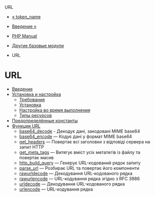 URL

-   [« token\_name](function.token-name.html)
    
-   [Введение »](intro.url.html)
    
-   [PHP Manual](index.html)
    
-   [Другие базовые модули](refs.basic.other.html)
    
-   URL
    

# URL

-   [Введение](intro.url.html)
-   [Установка и настройка](url.setup.html)
    -   [Требования](url.requirements.html)
    -   [Установка](url.installation.html)
    -   [Настройка во время выполнения](url.configuration.html)
    -   [Типы ресурсов](url.resources.html)
-   [Предопределённые константы](url.constants.html)
-   [Функции URL](ref.url.html)
    -   [base64\_decode](function.base64-decode.html) - Декодує дані, закодовані MIME base64
    -   [base64\_encode](function.base64-encode.html) — Кодує дані у формат MIME base64
    -   [get\_headers](function.get-headers.html) — Повертає всі заголовки з відповіді сервера на запит HTTP
    -   [get\_meta\_tags](function.get-meta-tags.html) — Витягує вміст усіх метатегів із файлу та повертає масив
    -   [http\_build\_query](function.http-build-query.html) — Генерує URL-кодований рядок запиту
    -   [parse\_url](function.parse-url.html) — Розбирає URL та повертає його компоненти
    -   [rawurldecode](function.rawurldecode.html) — Декодування URL-кодованого рядка
    -   [rawurlencode](function.rawurlencode.html) — URL-кодування рядка згідно з RFC 3986
    -   [urldecode](function.urldecode.html) — Декодування URL-кодованого рядка
    -   [urlencode](function.urlencode.html) — URL-кодування рядка